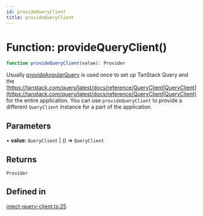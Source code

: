 ```yaml
---
id: provideQueryClient
title: provideQueryClient
---
```


# Function: provideQueryClient()

```ts
function provideQueryClient(value): Provider
```

Usually [provideAngularQuery](provideAngularQuery.md) is used once to set up TanStack Query and the
[https://tanstack.com/query/latest/docs/reference/QueryClient|QueryClient](https://tanstack.com/query/latest/docs/reference/QueryClient|QueryClient)
for the entire application. You can use `provideQueryClient` to provide a
different `QueryClient` instance for a part of the application.

## Parameters

• **value**: `QueryClient` \| () => `QueryClient`

## Returns

`Provider`

## Defined in

[inject-query-client.ts:25](https://github.com/TanStack/query/blob/27861961bbb36e9bc25fcd45cff21b5645f02f9b/packages/angular-query-experimental/src/inject-query-client.ts#L25)
